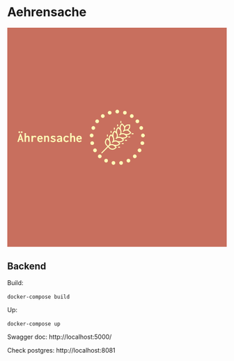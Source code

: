 # Aehrensache

![](Logo.png)


## Backend

Build:

``docker-compose build``

Up:

``docker-compose up``

Swagger doc:
http://localhost:5000/

Check postgres:
http://localhost:8081